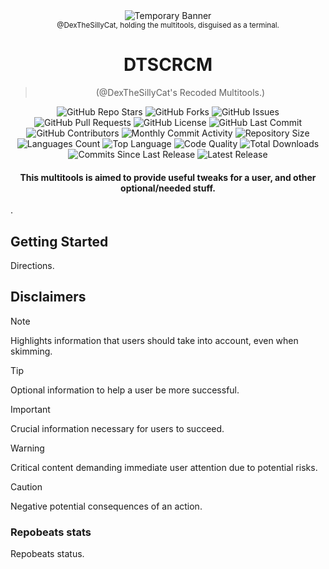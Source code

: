 <div align="center">
<img src="https://dummyimage.com/750x150/ffffff/000000&text= " alt="Temporary Banner">
  <br>
<sub>@DexTheSillyCat, holding the multitools, disguised as a terminal.</sub>
<h1>DTSCRCM</h1>
  <blockquote>
    (@DexTheSillyCat's Recoded Multitools.)
  </blockquote>
  <img src="https://img.shields.io/github/stars/DexTheSillyCat/DTSCRCM?style=social" alt="GitHub Repo Stars">
  <img src="https://img.shields.io/github/forks/DexTheSillyCat/DTSCRCM?style=social" alt="GitHub Forks">
  <img src="https://img.shields.io/github/issues/DexTheSillyCat/DTSCRCM" alt="GitHub Issues">
  <img src="https://img.shields.io/github/issues-pr/DexTheSillyCat/DTSCRCM" alt="GitHub Pull Requests">
  <img src="https://img.shields.io/github/license/DexTheSillyCat/DTSCRCM" alt="GitHub License">
  <img src="https://img.shields.io/github/last-commit/DexTheSillyCat/DTSCRCM" alt="GitHub Last Commit">
  <img src="https://img.shields.io/github/contributors/DexTheSillyCat/DTSCRCM" alt="GitHub Contributors">
  <img src="https://img.shields.io/github/commit-activity/m/DexTheSillyCat/DTSCRCM" alt="Monthly Commit Activity">
  <img src="https://img.shields.io/github/repo-size/DexTheSillyCat/DTSCRCM" alt="Repository Size">
  <img src="https://img.shields.io/github/languages/count/DexTheSillyCat/DTSCRCM" alt="Languages Count">
  <img src="https://img.shields.io/github/languages/top/DexTheSillyCat/DTSCRCM" alt="Top Language">
  <img src="https://www.codefactor.io/repository/github/DexTheSillyCat/DTSCRCM/badge" alt="Code Quality">
  <img src="https://img.shields.io/github/downloads/DexTheSillyCat/DTSCRCM/total" alt="Total Downloads">
  <img src="https://img.shields.io/github/commits-since/DexTheSillyCat/DTSCRCM/latest" alt="Commits Since Last Release">
  <img src="https://img.shields.io/github/release/DexTheSillyCat/DTSCRCM" alt="Latest Release">
  <h4>This multitools is aimed to provide useful tweaks for a user, and other optional/needed stuff.</h4>
</div>
.  

## Getting Started
Directions.

## Disclaimers

> [!NOTE]  
> Highlights information that users should take into account, even when skimming.

> [!TIP]
> Optional information to help a user be more successful.

> [!IMPORTANT]  
> Crucial information necessary for users to succeed.

> [!WARNING]  
> Critical content demanding immediate user attention due to potential risks.

> [!CAUTION]
> Negative potential consequences of an action.

### Repobeats stats
Repobeats status.